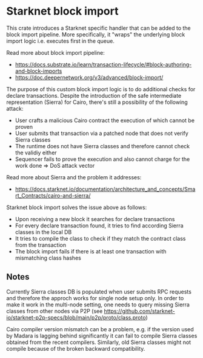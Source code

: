 # Starknet block import

This crate introduces a Starknet specific handler that can be added to the block
import pipeline. More specifically, it "wraps" the underlying block import logic
i.e. executes first in the queue.

Read more about block import pipeline:

- <https://docs.substrate.io/learn/transaction-lifecycle/#block-authoring-and-block-imports>
- <https://doc.deepernetwork.org/v3/advanced/block-import/>

The purpose of this custom block import logic is to do additional checks for
declare transactions. Despite the introduction of the safe intermediate
representation (Sierra) for Cairo, there's still a possibility of the following
attack:

- User crafts a malicious Cairo contract the execution of which cannot be proven
- User submits that transaction via a patched node that does not verify Sierra
  classes
- The runtime does not have Sierra classes and therefore cannot check the
  validiy either
- Sequencer fails to prove the execution and also cannot charge for the work
  done => DoS attack vector

Read more about Sierra and the problem it addresses:

- <https://docs.starknet.io/documentation/architecture_and_concepts/Smart_Contracts/cairo-and-sierra/>

Starknet block import solves the issue above as follows:

- Upon receiving a new block it searches for declare transactions
- For every declare transaction found, it tries to find according Sierra classes
  in the local DB
- It tries to compile the class to check if they match the contract class from
  the transaction
- The block import fails if there is at least one transaction with mismatching
  class hashes

## Notes

Currently Sierra classes DB is populated when user submits RPC requests and
therefore the approch works for single node setup only. In order to make it work
in the multi-node setting, one needs to query missing Sierra classes from other
nodes via P2P (see
<https://github.com/starknet-io/starknet-p2p-specs/blob/main/p2p/proto/class.proto>)

Cairo compiler version mismatch can be a problem, e.g. if the version used by
Madara is lagging behind significantly it can fail to compile Sierra classes
obtained from the recent compilers. Similarly, old Sierra classes might not
compile because of the broken backward compatibility.
